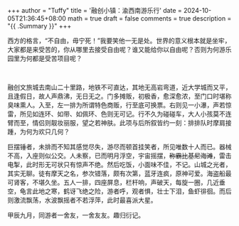 +++
author = "Tuffy"
title = '融创小镇：渝西南游乐行'
date = 2024-10-05T21:36:45+08:00
math = true 
draft = false
comments = true
description = "{{ .Summary }}"
+++

西方的格言，“不自由，毋宁死！”我要笑他一无是处。世界的意义根本就是坐牢，大家都是来受苦的，你从哪里去接受自由呢？谁又能给你以自由呢？否则为何游乐园里为何都是受苦项目呢？

<br>

融创文旅城去南山二十里路，地铁不可直达，其地无高岩弯道，近大学城而又平，且逢假日，故人声鼎沸，无日无之。门多摊贩，初极香，愈深愈浓，至门口时堪称臭味熏人。入至，左一排为所谓特色商贩，行至底可换票。右则见一小瀑，声若惊雷，所见如连环、如带、如佩环、色则无可记。行不久为碰碰车，大人小孩莫不连臂而至，情侣则靓妆丽服，望之若神肤。此项与后所叙皆约一刻：排排队时摩肩接踵，为何为欢只几何？

巨摆锤者，未排而不知其感觉尽失，游尽而顿首挂笑者，所见唯数十人而已。器械不高，入座则似公交。人未察，已而明月浮空，宇宙摇摆，~~称霸比基尼海滩~~，雷击电掣，此时形无可状只有惊声不绝。然后吃饭，小面味不佳，不记。山城之光者，其实无聊。徒有摩天之名，参次错落，颇有次第，蓝牙连疯，原神可爱。海盗船最可肾客，不堪久坐。五人一排，四座屏息，栏杆响，声破天，每旋一圈，几近垂空，龟言此地之寒，鹤讶飞绝之险，游者呼，观者惧，壮士下泪，鱼虾徘徊。而后则激流飘荡，水波飘摇者不若浮萍，此时最喜派大星。

甲辰九月，同游者一舍友，一舍友友。趣归衍记。
